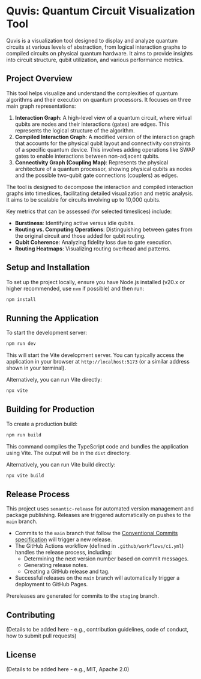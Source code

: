 # Quvis: Quantum Circuit Visualization Tool

Quvis is a visualization tool designed to display and analyze quantum circuits at various levels of abstraction, from logical interaction graphs to compiled circuits on physical quantum hardware. It aims to provide insights into circuit structure, qubit utilization, and various performance metrics.

## Project Overview

This tool helps visualize and understand the complexities of quantum algorithms and their execution on quantum processors. It focuses on three main graph representations:

1.  **Interaction Graph**: A high-level view of a quantum circuit, where virtual qubits are nodes and their interactions (gates) are edges. This represents the logical structure of the algorithm.
2.  **Compiled Interaction Graph**: A modified version of the interaction graph that accounts for the physical qubit layout and connectivity constraints of a specific quantum device. This involves adding operations like SWAP gates to enable interactions between non-adjacent qubits.
3.  **Connectivity Graph (Coupling Map)**: Represents the physical architecture of a quantum processor, showing physical qubits as nodes and the possible two-qubit gate connections (couplers) as edges.

The tool is designed to decompose the interaction and compiled interaction graphs into timeslices, facilitating detailed visualization and metric analysis. It aims to be scalable for circuits involving up to 10,000 qubits.

Key metrics that can be assessed (for selected timeslices) include:

*   **Burstiness**: Identifying active versus idle qubits.
*   **Routing vs. Computing Operations**: Distinguishing between gates from the original circuit and those added for qubit routing.
*   **Qubit Coherence**: Analyzing fidelity loss due to gate execution.
*   **Routing Heatmaps**: Visualizing routing overhead and patterns.

## Setup and Installation

To set up the project locally, ensure you have Node.js installed (v20.x or higher recommended, use `nvm` if possible) and then run:

```bash
npm install
```

## Running the Application

To start the development server:

```bash
npm run dev
```

This will start the Vite development server. You can typically access the application in your browser at `http://localhost:5173` (or a similar address shown in your terminal).

Alternatively, you can run Vite directly:
```bash
npx vite
```

## Building for Production

To create a production build:

```bash
npm run build
```
This command compiles the TypeScript code and bundles the application using Vite. The output will be in the `dist` directory.

Alternatively, you can run Vite build directly:
```bash
npx vite build
```

## Release Process

This project uses `semantic-release` for automated version management and package publishing. Releases are triggered automatically on pushes to the `main` branch.

*   Commits to the `main` branch that follow the [Conventional Commits specification](https://www.conventionalcommits.org/) will trigger a new release.
*   The GitHub Actions workflow (defined in `.github/workflows/ci.yml`) handles the release process, including:
    *   Determining the next version number based on commit messages.
    *   Generating release notes.
    *   Creating a GitHub release and tag.
*   Successful releases on the `main` branch will automatically trigger a deployment to GitHub Pages.

Prereleases are generated for commits to the `staging` branch.

## Contributing

(Details to be added here - e.g., contribution guidelines, code of conduct, how to submit pull requests)

## License

(Details to be added here - e.g., MIT, Apache 2.0)
